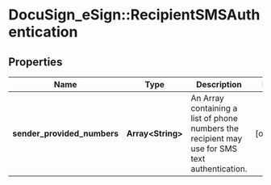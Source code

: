 # DocuSign_eSign::RecipientSMSAuthentication

## Properties
Name | Type | Description | Notes
------------ | ------------- | ------------- | -------------
**sender_provided_numbers** | **Array&lt;String&gt;** | An Array containing a list of phone numbers the recipient may use for SMS text authentication.  | [optional] 


